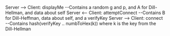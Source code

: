 Server --> Client: displayMe --Contains a random g and p, and A for Dill-Hellman, and data about self
Server <-- Client: attemptConnect --Contains B for Dill-Heffman, data about self, and a verifyKey
Server --> Client: connect --Contains hash(verifyKey .. numbToHex(k)) where k is the key from the Dill-Hellman
